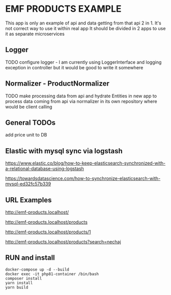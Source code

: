 # EMF PRODUCTS EXAMPLE
This app is only an example of api and data getting from that api 2 in 1. It's not correct way to use it within real app
It should be divided in 2 apps to use it as separate microservices
## Logger
TODO configure logger - I am currently using LoggerInterface and logging exception in controller but it would be good to write it somewhere

## Normalizer - ProductNormalizer
TODO make processing data from api and hydrate Entities
in new app to process data coming from api via normalizer in its own repository where would be client calling

## General TODOs
add price unit to DB


## Elastic with mysql sync via logstash
https://www.elastic.co/blog/how-to-keep-elasticsearch-synchronized-with-a-relational-database-using-logstash

https://towardsdatascience.com/how-to-synchronize-elasticsearch-with-mysql-ed32fc57b339

## URL Examples
http://emf-products.localhost/

http://emf-products.localhost/products

http://emf-products.localhost/products/1

http://emf-products.localhost/products?search=nechaj

## RUN and install
```console
docker-compose up -d --build
docker exec -it php81-container /bin/bash
composer install 
yarn install
yarn build
```

